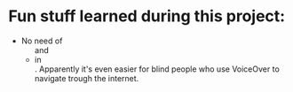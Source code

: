 # Fun stuff learned during this project:

- No need of <ul> and <li> in <nav>. Apparently it's even easier for blind people who use VoiceOver to navigate trough the internet.